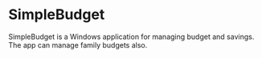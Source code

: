 # SimpleBudget
SimpleBudget is a Windows application for managing budget and savings. The app can manage family budgets also.
